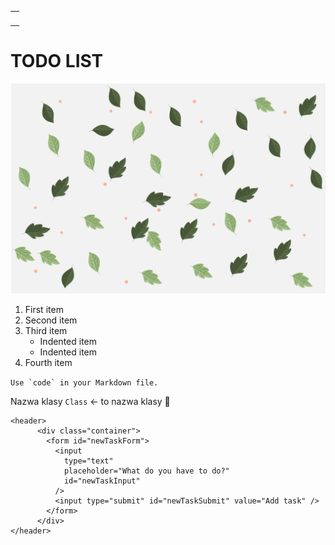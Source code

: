 <table align="center">
    <tr>
        <td><a align="center" href="https://github.com/Manioo77/To-do-list-JavaScript/commits/main"><img src="https://img.shields.io/github/last-commit/Manioo77/To-do-list-javascript"  alt=""/></a></td>
        </tr>
</table>

# TODO LIST

![Zrzut ekranu aplikacji](img1.png)

1. First item
2. Second item
3. Third item
   - Indented item
   - Indented item
4. Fourth item

`` Use `code` in your Markdown file. ``

Nazwa klasy `Class` <- to nazwa klasy :punch:

```
<header>
      <div class="container">
        <form id="newTaskForm">
          <input
            type="text"
            placeholder="What do you have to do?"
            id="newTaskInput"
          />
          <input type="submit" id="newTaskSubmit" value="Add task" />
        </form>
      </div>
</header>

```
